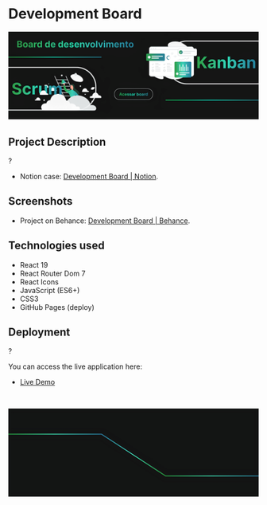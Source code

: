 # Development Board

![Banner 1](src/assets/readme/first-banner.png)

## Project Description

?

- Notion case: [Development Board | Notion](https://eliscmattosinho.notion.site/Ecossistema-de-leitura-digital-15432edc5fc5805a8ecfe3447f2d3d0b).

## Screenshots

- Project on Behance: [Development Board | Behance](https://www.behance.net/gallery/231328777/Development-Board).

## Technologies used

- React 19
- React Router Dom 7
- React Icons
- JavaScript (ES6+)
- CSS3
- GitHub Pages (deploy)

## Deployment

?

You can access the live application here:

- [Live Demo](https://eliscmattosinho.github.io/Board-de-Desenvolvimento/)

<br />

![Banner 2](src/assets/readme/second-banner.png)
